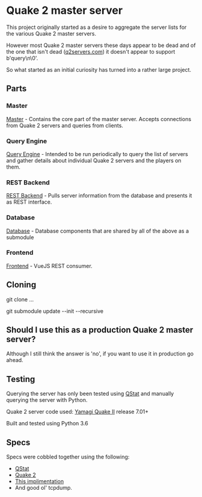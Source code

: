 # Quake 2 master server

This project originally started as a desire to aggregate the server lists for the various Quake 2 master servers.

However most Quake 2 master servers these days appear to be dead and of the one that isn't dead ([q2servers.com](http://q2servers.com/)) it doesn't appear to support b'query\n\0'.

So what started as an initial curiosity has turned into a rather large project.

## Parts
### Master
[Master](https://github.com/gazwald/quake2master) - Contains the core part of the master server. Accepts connections from Quake 2 servers and queries from clients.

### Query Engine
[Query Engine](https://github.com/gazwald/quake2master-query) - Intended to be run periodically to query the list of servers and gather details about individual Quake 2 servers and the players on them.

### REST Backend
[REST Backend](https://github.com/gazwald/quake2master-rest) - Pulls server information from the database and presents it as REST interface.

### Database
[Database](https://github.com/gazwald/quake2master-db) - Database components that are shared by all of the above as a submodule

### Frontend
[Frontend](https://github.com/gazwald/quake2master-frontend) - VueJS REST consumer.

## Cloning
git clone ...

git submodule update --init --recursive

## Should I use this as a production Quake 2 master server?
Although I still think the answer is 'no', if you want to use it in production go ahead.

## Testing
Querying the server has only been tested using [QStat](https://github.com/multiplay/qstat) and manually querying the server with Python.

Quake 2 server code used: [Yamagi Quake II](https://github.com/yquake2/yquake2) release 7.01+

Built and tested using Python 3.6

## Specs
Specs were cobbled together using the following:
* [QStat](https://github.com/multiplay/qstat)
* [Quake 2](https://github.com/id-Software/Quake-2)
* [This implimentation](http://q2.rlogin.dk/news/2016/Setting-up-your-own-Quake-2-Master-server)
* And good ol' tcpdump.
